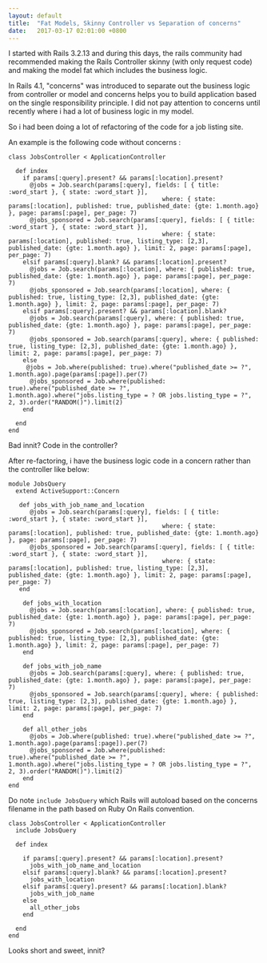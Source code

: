 ```yaml
---
layout: default
title:  "Fat Models, Skinny Controller vs Separation of concerns"
date:   2017-03-17 02:01:00 +0800
---
```

I started with Rails 3.2.13 and during this days, the rails community had recommended making the Rails Controller skinny (with only request code) and making the model fat which includes the business logic.

In Rails 4.1, "concerns" was introduced to separate out the business logic from controller or model and concerns helps you to build application based on the single responsibility principle. I did not pay attention to concerns until recently where i had a lot of business logic in my model.

So i had been doing a lot of refactoring of the code for a job listing site.

An example is the following code without concerns :
```
class JobsController < ApplicationController

  def index
    if params[:query].present? && params[:location].present?
      @jobs = Job.search(params[:query], fields: [ { title: :word_start }, { state: :word_start }],
                                           where: { state: params[:location], published: true, published_date: {gte: 1.month.ago} }, page: params[:page], per_page: 7)
      @jobs_sponsored = Job.search(params[:query], fields: [ { title: :word_start }, { state: :word_start }],
                                           where: { state: params[:location], published: true, listing_type: [2,3], published_date: {gte: 1.month.ago} }, limit: 2, page: params[:page], per_page: 7)
    elsif params[:query].blank? && params[:location].present?
      @jobs = Job.search(params[:location], where: { published: true, published_date: {gte: 1.month.ago} }, page: params[:page], per_page: 7)
      @jobs_sponsored = Job.search(params[:location], where: { published: true, listing_type: [2,3], published_date: {gte: 1.month.ago} }, limit: 2, page: params[:page], per_page: 7)
    elsif params[:query].present? && params[:location].blank?
      @jobs = Job.search(params[:query], where: { published: true, published_date: {gte: 1.month.ago} }, page: params[:page], per_page: 7)
      @jobs_sponsored = Job.search(params[:query], where: { published: true, listing_type: [2,3], published_date: {gte: 1.month.ago} }, limit: 2, page: params[:page], per_page: 7)
    else
     @jobs = Job.where(published: true).where("published_date >= ?", 1.month.ago).page(params[:page]).per(7)
      @jobs_sponsored = Job.where(published: true).where("published_date >= ?", 1.month.ago).where("jobs.listing_type = ? OR jobs.listing_type = ?", 2, 3).order("RANDOM()").limit(2)
    end

  end
end
```
Bad innit? Code in the controller?

After re-factoring, i have the business logic code in a concern rather than the controller like below:
```
module JobsQuery
  extend ActiveSupport::Concern

   def jobs_with_job_name_and_location
      @jobs = Job.search(params[:query], fields: [ { title: :word_start }, { state: :word_start }],
                                           where: { state: params[:location], published: true, published_date: {gte: 1.month.ago} }, page: params[:page], per_page: 7)
      @jobs_sponsored = Job.search(params[:query], fields: [ { title: :word_start }, { state: :word_start }],
                                           where: { state: params[:location], published: true, listing_type: [2,3], published_date: {gte: 1.month.ago} }, limit: 2, page: params[:page], per_page: 7)
   end

    def jobs_with_location
      @jobs = Job.search(params[:location], where: { published: true, published_date: {gte: 1.month.ago} }, page: params[:page], per_page: 7)
      @jobs_sponsored = Job.search(params[:location], where: { published: true, listing_type: [2,3], published_date: {gte: 1.month.ago} }, limit: 2, page: params[:page], per_page: 7)
    end

    def jobs_with_job_name
      @jobs = Job.search(params[:query], where: { published: true, published_date: {gte: 1.month.ago} }, page: params[:page], per_page: 7)
      @jobs_sponsored = Job.search(params[:query], where: { published: true, listing_type: [2,3], published_date: {gte: 1.month.ago} }, limit: 2, page: params[:page], per_page: 7)
    end

    def all_other_jobs
      @jobs = Job.where(published: true).where("published_date >= ?", 1.month.ago).page(params[:page]).per(7)
      @jobs_sponsored = Job.where(published: true).where("published_date >= ?", 1.month.ago).where("jobs.listing_type = ? OR jobs.listing_type = ?", 2, 3).order("RANDOM()").limit(2)
    end
end

```

Do note `include JobsQuery` which Rails will autoload based on the concerns filename in the path based on Ruby On Rails convention.

```
class JobsController < ApplicationController
  include JobsQuery

  def index

    if params[:query].present? && params[:location].present?
      jobs_with_job_name_and_location
    elsif params[:query].blank? && params[:location].present?
      jobs_with_location
    elsif params[:query].present? && params[:location].blank?
      jobs_with_job_name
    else
      all_other_jobs
    end

  end
end
```

Looks short and sweet, innit?
